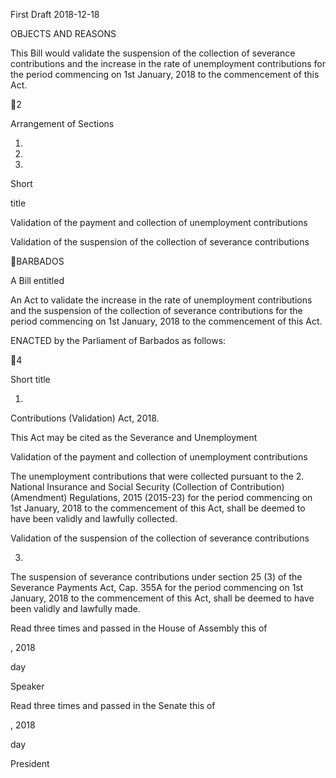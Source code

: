 First Draft 2018-12-18

OBJECTS AND REASONS

This  Bill  would  validate  the  suspension  of  the  collection  of  severance
contributions and the increase in the rate of unemployment contributions for the
period  commencing  on  1st  January,  2018  to  the  commencement  of  this  Act.

2

Arrangement of Sections

1.

2.

3.

Short

title

Validation of the payment and collection of unemployment contributions

Validation of the suspension of the collection of severance contributions

BARBADOS

A Bill entitled

An Act to validate the increase in the rate of unemployment contributions
and the suspension of the collection of severance contributions for the period
commencing on 1st January, 2018 to the commencement of this Act.

ENACTED by the Parliament of Barbados as follows:

4

Short title

1.
Contributions (Validation) Act, 2018.

This  Act  may  be  cited  as  the  Severance  and  Unemployment

Validation of the payment and collection of unemployment
contributions

The unemployment contributions that were collected pursuant to the
2.
National  Insurance  and  Social  Security
(Collection  of  Contribution)
(Amendment) Regulations,  2015  (2015-23)  for  the  period  commencing  on  1st
January, 2018 to the commencement of this Act, shall be deemed to have been
validly and lawfully collected.

Validation of the suspension of the collection of severance
contributions

3.
The suspension of severance contributions under section 25 (3) of the
Severance Payments Act, Cap. 355A for the period commencing on 1st January,
2018 to the commencement of this Act, shall be deemed to have been validly and
lawfully made.

Read three times and passed in the House of Assembly this
of

,  2018

day

Speaker

Read three times and passed in the Senate this
of

,  2018

day

President

